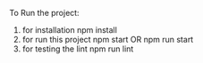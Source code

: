 To Run the project:
1. for installation
    npm install
2. for run this project 
    npm start OR npm run start
3. for testing the lint 
    npm run lint